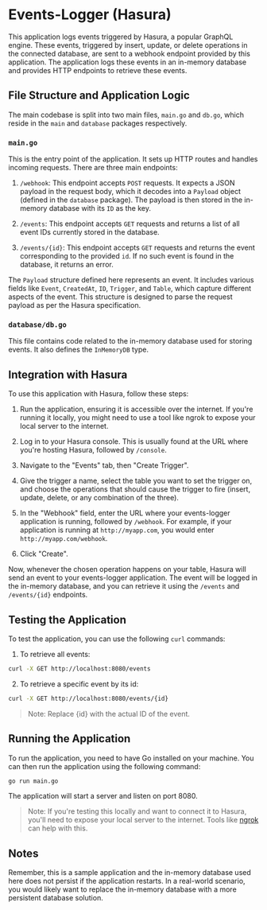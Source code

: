 # Events-Logger (Hasura)

This application logs events triggered by Hasura, a popular GraphQL engine. These events, triggered by insert, update, or delete operations in the connected database, are sent to a webhook endpoint provided by this application. The application logs these events in an in-memory database and provides HTTP endpoints to retrieve these events.

## File Structure and Application Logic

The main codebase is split into two main files, `main.go` and `db.go`, which reside in the `main` and `database` packages respectively.

### `main.go`

This is the entry point of the application. It sets up HTTP routes and handles incoming requests. There are three main endpoints:

1. `/webhook`: This endpoint accepts `POST` requests. It expects a JSON payload in the request body, which it decodes into a `Payload` object (defined in the `database` package). The payload is then stored in the in-memory database with its `ID` as the key.

2. `/events`: This endpoint accepts `GET` requests and returns a list of all event IDs currently stored in the database.

3. `/events/{id}`: This endpoint accepts `GET` requests and returns the event corresponding to the provided `id`. If no such event is found in the database, it returns an error.

The `Payload` structure defined here represents an event. It includes various fields like `Event`, `CreatedAt`, `ID`, `Trigger`, and `Table`, which capture different aspects of the event. This structure is designed to parse the request payload as per the Hasura specification.

### `database/db.go`

This file contains code related to the in-memory database used for storing events. It also defines the `InMemoryDB` type.

## Integration with Hasura

To use this application with Hasura, follow these steps:

1. Run the application, ensuring it is accessible over the internet. If you're running it locally, you might need to use a tool like ngrok to expose your local server to the internet.

2. Log in to your Hasura console. This is usually found at the URL where you're hosting Hasura, followed by `/console`.

3. Navigate to the "Events" tab, then "Create Trigger".

4. Give the trigger a name, select the table you want to set the trigger on, and choose the operations that should cause the trigger to fire (insert, update, delete, or any combination of the three).

5. In the "Webhook" field, enter the URL where your events-logger application is running, followed by `/webhook`. For example, if your application is running at `http://myapp.com`, you would enter `http://myapp.com/webhook`.

6. Click "Create".

Now, whenever the chosen operation happens on your table, Hasura will send an event to your events-logger application. The event will be logged in the in-memory database, and you can retrieve it using the `/events` and `/events/{id}` endpoints.

## Testing the Application

To test the application, you can use the following `curl` commands:

1. To retrieve all events:

```sh
curl -X GET http://localhost:8080/events
```

2. To retrieve a specific event by its id:

```sh
curl -X GET http://localhost:8080/events/{id}
```

> Note: Replace {id} with the actual ID of the event.

## Running the Application

To run the application, you need to have Go installed on your machine. You can then run the application using the following command:

```sh
go run main.go
```

The application will start a server and listen on port 8080.

> Note: If you're testing this locally and want to connect it to Hasura, you'll need to expose your local server to the internet. Tools like [ngrok](https://ngrok.com/) can help with this.

## Notes

Remember, this is a sample application and the in-memory database used here does not persist if the application restarts. In a real-world scenario, you would likely want to replace the in-memory database with a more persistent database solution.
